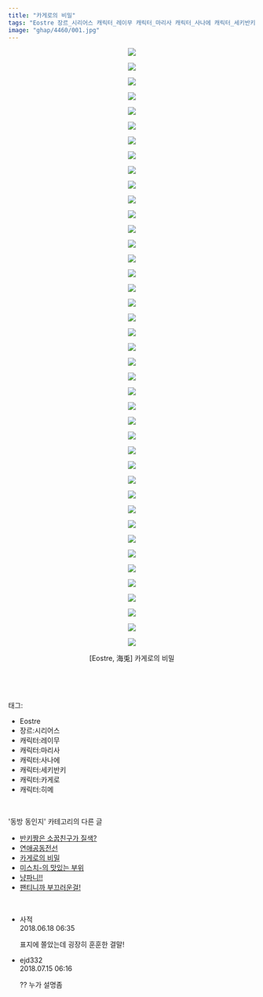 ```yaml
---
title: "카게로의 비밀"
tags: "Eostre 장르_시리어스 캐릭터_레이무 캐릭터_마리사 캐릭터_사나에 캐릭터_세키반키 캐릭터_카게로 캐릭터_와카사기히메 海兎 동방_동인지"
image: "ghap/4460/001.jpg"
---
```

<div class="article">
<p style="text-align: center; clear: none; float: none;"><img src="{{ site.nasurl }}/ghap/4460/001.jpg"/></p>
<p style="text-align: center; clear: none; float: none;"><img src="{{ site.nasurl }}/ghap/4460/002.jpg"/></p>
<p style="text-align: center; clear: none; float: none;"><img src="{{ site.nasurl }}/ghap/4460/003.jpg"/></p>
<p style="text-align: center; clear: none; float: none;"><img src="{{ site.nasurl }}/ghap/4460/004.jpg"/></p>
<p style="text-align: center; clear: none; float: none;"><img src="{{ site.nasurl }}/ghap/4460/005.jpg"/></p>
<p style="text-align: center; clear: none; float: none;"><img src="{{ site.nasurl }}/ghap/4460/006.jpg"/></p>
<p style="text-align: center; clear: none; float: none;"><img src="{{ site.nasurl }}/ghap/4460/007.jpg"/></p>
<p style="text-align: center; clear: none; float: none;"><img src="{{ site.nasurl }}/ghap/4460/008.jpg"/></p>
<p style="text-align: center; clear: none; float: none;"><img src="{{ site.nasurl }}/ghap/4460/009.jpg"/></p>
<p style="text-align: center; clear: none; float: none;"><img src="{{ site.nasurl }}/ghap/4460/010.jpg"/></p>
<p style="text-align: center; clear: none; float: none;"><img src="{{ site.nasurl }}/ghap/4460/011.jpg"/></p>
<p style="text-align: center; clear: none; float: none;"><img src="{{ site.nasurl }}/ghap/4460/012.jpg"/></p>
<p style="text-align: center; clear: none; float: none;"><img src="{{ site.nasurl }}/ghap/4460/013.jpg"/></p>
<p style="text-align: center; clear: none; float: none;"><img src="{{ site.nasurl }}/ghap/4460/014.jpg"/></p>
<p style="text-align: center; clear: none; float: none;"><img src="{{ site.nasurl }}/ghap/4460/015.jpg"/></p>
<p style="text-align: center; clear: none; float: none;"><img src="{{ site.nasurl }}/ghap/4460/016.jpg"/></p>
<p style="text-align: center; clear: none; float: none;"><img src="{{ site.nasurl }}/ghap/4460/017.jpg"/></p>
<p style="text-align: center; clear: none; float: none;"><img src="{{ site.nasurl }}/ghap/4460/018.jpg"/></p>
<p style="text-align: center; clear: none; float: none;"><img src="{{ site.nasurl }}/ghap/4460/019.jpg"/></p>
<p style="text-align: center; clear: none; float: none;"><img src="{{ site.nasurl }}/ghap/4460/020.jpg"/></p>
<p style="text-align: center; clear: none; float: none;"><img src="{{ site.nasurl }}/ghap/4460/021.jpg"/></p>
<p style="text-align: center; clear: none; float: none;"><img src="{{ site.nasurl }}/ghap/4460/022.jpg"/></p>
<p style="text-align: center; clear: none; float: none;"><img src="{{ site.nasurl }}/ghap/4460/023.jpg"/></p>
<p style="text-align: center; clear: none; float: none;"><img src="{{ site.nasurl }}/ghap/4460/024.jpg"/></p>
<p style="text-align: center; clear: none; float: none;"><img src="{{ site.nasurl }}/ghap/4460/025.jpg"/></p>
<p style="text-align: center; clear: none; float: none;"><img src="{{ site.nasurl }}/ghap/4460/026.jpg"/></p>
<p style="text-align: center; clear: none; float: none;"><img src="{{ site.nasurl }}/ghap/4460/027.jpg"/></p>
<p style="text-align: center; clear: none; float: none;"><img src="{{ site.nasurl }}/ghap/4460/028.jpg"/></p>
<p style="text-align: center; clear: none; float: none;"><img src="{{ site.nasurl }}/ghap/4460/029.jpg"/></p>
<p style="text-align: center; clear: none; float: none;"><img src="{{ site.nasurl }}/ghap/4460/030.jpg"/></p>
<p style="text-align: center; clear: none; float: none;"><img src="{{ site.nasurl }}/ghap/4460/031.jpg"/></p>
<p style="text-align: center; clear: none; float: none;"><img src="{{ site.nasurl }}/ghap/4460/032.jpg"/></p>
<p style="text-align: center; clear: none; float: none;"><img src="{{ site.nasurl }}/ghap/4460/033.jpg"/></p>
<p style="text-align: center; clear: none; float: none;"><img src="{{ site.nasurl }}/ghap/4460/034.jpg"/></p>
<p style="text-align: center; clear: none; float: none;"><img src="{{ site.nasurl }}/ghap/4460/035.jpg"/></p>
<p style="text-align: center; clear: none; float: none;"><img src="{{ site.nasurl }}/ghap/4460/036.jpg"/></p>
<p style="text-align: center; clear: none; float: none;"><img src="{{ site.nasurl }}/ghap/4460/037.jpg"/></p>
<p style="text-align: center; clear: none; float: none;"><img src="{{ site.nasurl }}/ghap/4460/038.jpg"/></p>
<p style="text-align: center; clear: none; float: none;"><img src="{{ site.nasurl }}/ghap/4460/039.jpg"/></p>
<p style="text-align: center; clear: none; float: none;"><img src="{{ site.nasurl }}/ghap/4460/040.jpg"/></p>
<p style="text-align: center; clear: none; float: none;"><img src="{{ site.nasurl }}/ghap/4460/041.jpg"/></p>
<p style="text-align: center; clear: none; float: none;">[Eostre, 海兎] 카게로의 비밀</p>
<p><br/></p>
</div><br/>
<div class="tagTrail">
<p>태그: </p>
<ul>
<li>Eostre</li>
<li>장르:시리어스</li>
<li>캐릭터:레이무</li>
<li>캐릭터:마리사</li>
<li>캐릭터:사나에</li>
<li>캐릭터:세키반키</li>
<li>캐릭터:카게로</li>
<li>캐릭터:히메</li>
</ul>
</div><br/>
<div class="another">
<p>'동방 동인지' 카테고리의 다른 글</p>
<ul>
<li><a href="/2018-06-11-ghap_4463">반키짱은 소꿉친구가 질색?</a></li>
<li><a href="/2018-06-11-ghap_4462">연애공동전선</a></li>
<li><a href="/2018-06-11-ghap_4460">카게로의 비밀</a></li>
<li><a href="/2018-06-11-ghap_4459">미스치-의 맛있는 부위</a></li>
<li><a href="/2018-06-11-ghap_4458">냥파니!!</a></li>
<li><a href="/2018-06-11-ghap_4457">팬티니까 부끄러운걸!</a></li>
</ul>
</div><br/>
<div class="cb_module cb_fluid">
<div class="cb_wrt cb_profile">
<div class="comment">
<ul>
<li class="cb_thumb_off" id="comment15272043">
<div class="cb_comment_area">
<div class="cb_info_area">
<div class="cb_section">
<span class="cb_nick_name">사적</span>
</div>
<div class="cb_section">
<span class="cb_date">2018.06.18 06:35 </span>
</div>
</div>
<div class="cb_dsc_comment">
<p class="cb_dsc">
											표지에 쫄았는데 굉장히 훈훈한 결말!
										</p>
</div>
</div></li>
<li class="cb_thumb_off" id="comment15286895">
<div class="cb_comment_area">
<div class="cb_info_area">
<div class="cb_section">
<span class="cb_nick_name">ejd332</span>
</div>
<div class="cb_section">
<span class="cb_date">2018.07.15 06:16 </span>
</div>
</div>
<div class="cb_dsc_comment">
<p class="cb_dsc">
											?? 누가 설명좀
										</p>
</div>
</div></li>
</ul>
</div>
</div><!-- commentList close -->
</div><br/>
